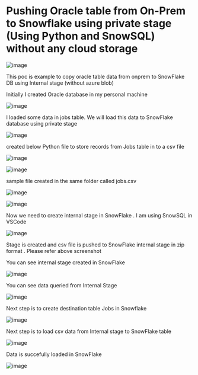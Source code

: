 # Pushing  Oracle table from On-Prem to  Snowflake using private stage (Using Python and SnowSQL) without any cloud storage

![image](https://github.com/user-attachments/assets/3a4ab2c5-27be-4234-ae0d-c9bc787d9b10)

This poc is example to copy oracle table data from onprem to SnowFlake DB using Internal stage (without azure blob)

Initially I created Oracle database in my personal machine

![image](https://github.com/user-attachments/assets/3331e393-e32a-425d-bdfe-bd2c63bd8a33)


I loaded some data in jobs table. We will load this data to SnowFlake database using private stage

![image](https://github.com/user-attachments/assets/c1e57912-a7bd-4fb0-a411-71da87168048)

created below Python file to store records from Jobs table in to a csv file

![image](https://github.com/user-attachments/assets/7cd51643-ed45-43d3-bac6-ae3957a79db3)

![image](https://github.com/user-attachments/assets/8fa4cd48-10b4-4869-8bc8-02688b8af318)

sample file created in the same folder called jobs.csv

![image](https://github.com/user-attachments/assets/af8577b6-6548-429a-8801-402f20c44078)


![image](https://github.com/user-attachments/assets/9b29df17-b141-4798-bf4d-778a60f68576)


Now we need to create internal stage in SnowFlake . I am using SnowSQL in VSCode 

![image](https://github.com/user-attachments/assets/60a52e2f-c9ec-4e87-a552-f26c6fd2c892)

Stage is created and csv file is pushed to SnowFlake internal stage in zip format . Please refer above screenshot

You can see internal stage created in SnowFlake

![image](https://github.com/user-attachments/assets/77ad2a9a-15bb-482d-8569-d267b57a9b89)


You can see data queried from Internal Stage

![image](https://github.com/user-attachments/assets/039820e8-9a60-4920-bc6f-b6a2f34421fa)


Next step is to create destination table Jobs in Snowflake

![image](https://github.com/user-attachments/assets/d0cd541e-c14b-4c15-b540-bfad6d80c2f7)

Next step is to load csv data from Internal stage to SnowFlake table


![image](https://github.com/user-attachments/assets/e922cd35-8255-419d-95ed-820578889f85)

Data is succefully loaded in SnowFlake

![image](https://github.com/user-attachments/assets/58954d93-367e-4da0-9417-996e70688ae9)






